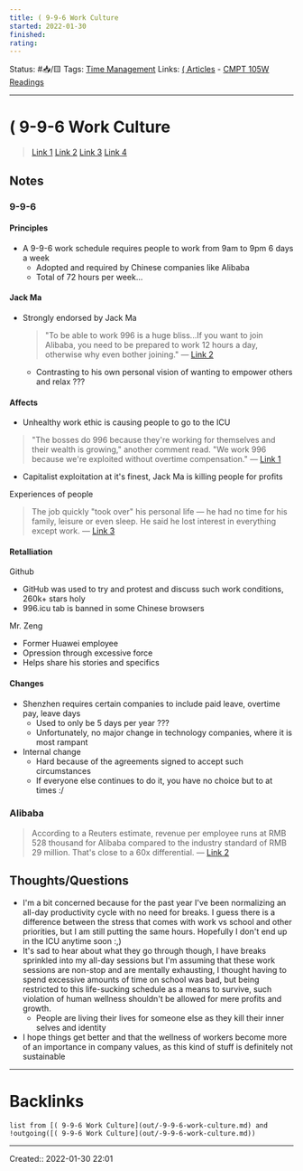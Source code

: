 ```yaml
---
title: ( 9-9-6 Work Culture
started: 2022-01-30 
finished:
rating: 
---
```

Status: #📥/🟨
Tags: [Time Management](out/time-management.md)
Links: [( Articles](out/-articles.md) - [CMPT 105W Readings](out/cmpt-105w-readings.md)
___
# ( 9-9-6 Work Culture
> [Link 1](https://web-p-ebscohost-com.proxy.lib.sfu.ca/ehost/detail/detail?vid=0&sid=e4b6c491-dffd-424d-a113-5649b73a8135%40redis&bdata=JnNpdGU9ZWhvc3QtbGl2ZQ%3d%3d#AN=135864683&db=bth)
> [Link 2](https://www.forbes.com/sites/stephaniedenning/2019/04/16/the-rumored-roots-of-alibabas-results-the-996-work-culture/?sh=401e539f4eec)
> [Link 3](https://www.abc.net.au/news/2021-01-02/china-shenzhen-996-working-culture-paid-annual-leave/13023218)
> [Link 4](https://gizmodo.com/microsoft-and-github-workers-take-a-stand-against-gruel-1834210579)
## Notes
### 9-9-6
#### Principles
- A 9-9-6 work schedule requires people to work from 9am to 9pm 6 days a week
	- Adopted and required by Chinese companies like Alibaba
	- Total of 72 hours per week...
#### Jack Ma
- Strongly endorsed by Jack Ma
	> "To be able to work 996 is a huge bliss...If you want to join Alibaba, you need to be prepared to work 12 hours a day, otherwise why even bother joining."
	> &mdash; [Link 2](https://www.forbes.com/sites/stephaniedenning/2019/04/16/the-rumored-roots-of-alibabas-results-the-996-work-culture/?sh=401e539f4eec)
	- Contrasting to his own personal vision of wanting to empower others and relax ???
#### Affects
- Unhealthy work ethic is causing people to go to the ICU
> "The bosses do 996 because they're working for themselves and their wealth is growing," another comment read. "We work 996 because we're exploited without overtime compensation."
> &mdash; [Link 1](https://web-p-ebscohost-com.proxy.lib.sfu.ca/ehost/detail/detail?vid=0&sid=e4b6c491-dffd-424d-a113-5649b73a8135%40redis&bdata=JnNpdGU9ZWhvc3QtbGl2ZQ%3d%3d#AN=135864683&db=bth)
- Capitalist exploitation at it's finest, Jack Ma is killing people for profits

Experiences of people
> The job quickly "took over" his personal life — he had no time for his family, leisure or even sleep.
> He said he lost interest in everything except work.
> &mdash; [Link 3](https://www.abc.net.au/news/2021-01-02/china-shenzhen-996-working-culture-paid-annual-leave/13023218)
#### Retalliation
Github
- GitHub was used to try and protest and discuss such work conditions, 260k+ stars holy
- 996.icu tab is banned in some Chinese browsers

Mr. Zeng
- Former Huawei employee
- Opression through excessive force
- Helps share his stories and specifics
#### Changes
- Shenzhen requires certain companies to include paid leave, overtime pay, leave days
	- Used to only be 5 days per year ???
	- Unfortunately, no major change in technology companies, where it is most rampant
- Internal change
	- Hard because of the agreements signed to accept such circumstances
	- If everyone else continues to do it, you have no choice but to at times :/


### Alibaba
> According to a Reuters estimate, revenue per employee runs at RMB 528 thousand for Alibaba compared to the industry standard of RMB 29 million. That's close to a 60x differential.
> &mdash; [Link 2](https://www.forbes.com/sites/stephaniedenning/2019/04/16/the-rumored-roots-of-alibabas-results-the-996-work-culture/?sh=401e539f4eec)
## Thoughts/Questions
- I'm a bit concerned because for the past year I've been normalizing an all-day productivity cycle with no need for breaks. I guess there is a difference between the stress that comes with work vs school and other priorities, but I am still putting the same hours. Hopefully I don't end up in the ICU anytime soon :,)
- It's sad to hear about what they go through though, I have breaks sprinkled into my all-day sessions but I'm assuming that these work sessions are non-stop and are mentally exhausting, I thought having to spend excessive amounts of time on school was bad, but being restricted to this life-sucking schedule as a means to survive, such violation of human wellness shouldn't be allowed for mere profits and growth.
	- People are living their lives for someone else as they kill their inner selves and identity
- I hope things get better and that the wellness of workers become more of an importance in company values, as this kind of stuff is definitely not sustainable
___
# Backlinks
```dataview
list from [( 9-9-6 Work Culture](out/-9-9-6-work-culture.md) and !outgoing([( 9-9-6 Work Culture](out/-9-9-6-work-culture.md))
```
___

Created:: 2022-01-30 22:01
